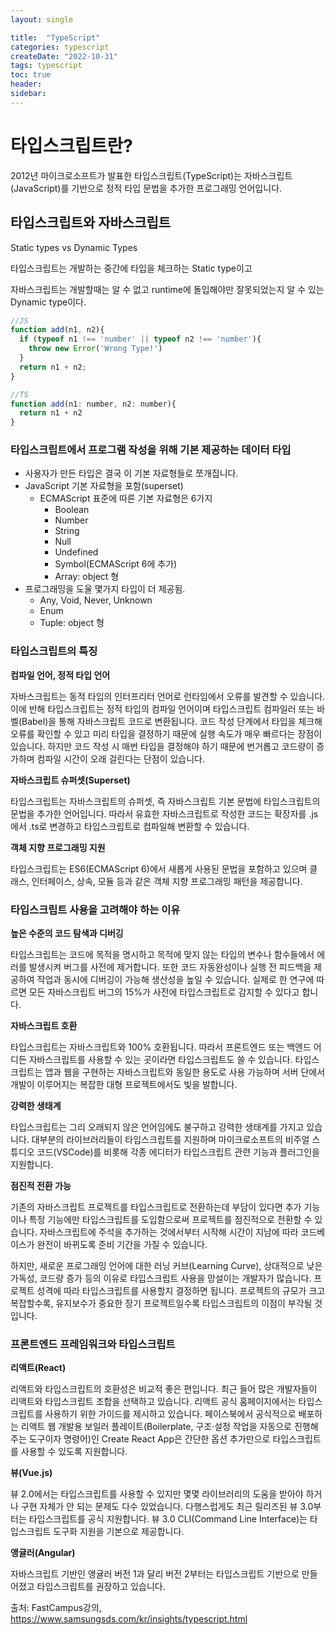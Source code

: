 ```yaml
---
layout: single 

title:  "TypeScript"  
categories: typescript
createDate: "2022-10-31"
tags: typescript
toc: true
header:
sidebar: 
---
```


# 타입스크립트란?

2012년 마이크로소프트가 발표한 타입스크립트(TypeScript)는 자바스크립트(JavaScript)를 기반으로 정적 타입 문법을 추가한 프로그래밍 언어입니다.

## 타입스크립트와 자바스크립트

Static types vs Dynamic Types

타입스크립트는 개발하는 중간에 타입을 체크하는 Static type이고

자바스크립트는 개발할때는 알 수 없고 runtime에 돌입해야만 잘못되었는지 알 수 있는 Dynamic type이다.

```js
//JS
function add(n1, n2){
  if (typeof n1 !== 'number' || typeof n2 !== 'number'){
    throw new Error('Wrong Type!')
  }
  return n1 + n2;
}

//TS
function add(n1: number, n2: number){
  return n1 + n2
}
```

### 타입스크립트에서 프로그램 작성을 위해 기본 제공하는 데이터 타입

- 사용자가 만든 타입은 결국 이 기본 자료형들로 쪼개집니다.
- JavaScript 기본 자료형을 포함(superset)
  - ECMAScript 표준에 따른 기본 자료형은 6가지
    - Boolean
    - Number
    - String
    - Null
    - Undefined
    - Symbol(ECMAScript 6에 추가)
    - Array: object 형
- 프로그래밍을 도울 몇가지 타입이 더 제공됨.
  - Any, Void, Never, Unknown
  - Enum
  - Tuple: object 형



### 타입스크립트의 특징

**컴파일 언어, 정적 타입 언어**

자바스크립트는 동적 타입의 인터프리터 언어로 런타임에서 오류를 발견할 수 있습니다. 이에 반해 타입스크립트는 정적 타입의 컴파일 언어이며 타입스크립트 컴파일러 또는 바벨(Babel)을 통해 자바스크립트 코드로 변환됩니다. 코드 작성 단계에서 타입을 체크해 오류를 확인할 수 있고 미리 타입을 결정하기 때문에 실행 속도가 매우 빠르다는 장점이 있습니다. 하지만 코드 작성 시 매번 타입을 결정해야 하기 때문에 번거롭고 코드량이 증가하며 컴파일 시간이 오래 걸린다는 단점이 있습니다.

**자바스크립트 슈퍼셋(Superset)**

타입스크립트는 자바스크립트의 슈퍼셋, 즉 자바스크립트 기본 문법에 타입스크립트의 문법을 추가한 언어입니다. 따라서 유효한 자바스크립트로 작성한 코드는 확장자를 .js에서 .ts로 변경하고 타입스크립트로 컴파일해 변환할 수 있습니다.

**객체 지향 프로그래밍 지원**

타입스크립트는 ES6(ECMAScript 6)에서 새롭게 사용된 문법을 포함하고 있으며 클래스, 인터페이스, 상속, 모듈 등과 같은 객체 지향 프로그래밍 패턴을 제공합니다.

### 타입스크립트 사용을 고려해야 하는 이유

**높은 수준의 코드 탐색과 디버깅**

타입스크립트는 코드에 목적을 명시하고 목적에 맞지 않는 타입의 변수나 함수들에서 에러를 발생시켜 버그를 사전에 제거합니다. 또한 코드 자동완성이나 실행 전 피드백을 제공하여 작업과 동시에 디버깅이 가능해 생산성을 높일 수 있습니다. 실제로 한 연구에 따르면 모든 자바스크립트 버그의 15%가 사전에 타입스크립트로 감지할 수 있다고 합니다.

**자바스크립트 호환**

타입스크립트는 자바스크립트와 100% 호환됩니다. 따라서 프론트엔드 또는 백엔드 어디든 자바스크립트를 사용할 수 있는 곳이라면 타입스크립트도 쓸 수 있습니다. 타입스크립트는 앱과 웹을 구현하는 자바스크립트와 동일한 용도로 사용 가능하며 서버 단에서 개발이 이루어지는 복잡한 대형 프로젝트에서도 빛을 발합니다.

**강력한 생태계**

타입스크립트는 그리 오래되지 않은 언어임에도 불구하고 강력한 생태계를 가지고 있습니다. 대부분의 라이브러리들이 타입스크립트를 지원하며 마이크로소프트의 비주얼 스튜디오 코드(VSCode)를 비롯해 각종 에디터가 타입스크립트 관련 기능과 플러그인을 지원합니다.

**점진적 전환 가능**

기존의 자바스크립트 프로젝트를 타입스크립트로 전환하는데 부담이 있다면 추가 기능이나 특정 기능에만 타입스크립트를 도입함으로써 프로젝트를 점진적으로 전환할 수 있습니다. 자바스크립트에 주석을 추가하는 것에서부터 시작해 시간이 지남에 따라 코드베이스가 완전이 바뀌도록 준비 기간을 가질 수 있습니다.

하지만, 새로운 프로그래밍 언어에 대한 러닝 커브(Learning Curve), 상대적으로 낮은 가독성, 코드량 증가 등의 이유로 타입스크립트 사용을 망설이는 개발자가 많습니다. 프로젝트 성격에 따라 타입스크립트를 사용할지 결정하면 됩니다. 프로젝트의 규모가 크고 복잡할수록, 유지보수가 중요한 장기 프로젝트일수록 타입스크립트의 이점이 부각될 것입니다.

### 프론트엔드 프레임워크와 타입스크립트

**리액트(React)**

리액트와 타입스크립트의 호환성은 비교적 좋은 편입니다. 최근 들어 많은 개발자들이 리액트와 타입스크립트 조합을 선택하고 있습니다. 리액트 공식 홈페이지에서는 타입스크립트를 사용하기 위한 가이드를 제시하고 있습니다. 페이스북에서 공식적으로 배포하는 리액트 웹 개발용 보일러 플레이트(Boilerplate, 구조·설정 작업을 자동으로 진행해주는 도구이자 명령어)인 Create React App은 간단한 옵션 추가만으로 타입스크립트를 사용할 수 있도록 지원합니다.

**뷰(Vue.js)**

뷰 2.0에서는 타입스크립트를 사용할 수 있지만 몇몇 라이브러리의 도움을 받아야 하거나 구현 자체가 안 되는 문제도 다수 있었습니다. 다행스럽게도 최근 릴리즈된 뷰 3.0부터는 타입스크립트를 공식 지원합니다. 뷰 3.0 CLI(Command Line Interface)는 타입스크립트 도구화 지원을 기본으로 제공합니다.

**앵귤러(Angular)**

자바스크립트 기반인 앵귤러 버전 1과 달리 버전 2부터는 타입스크립트 기반으로 만들어졌고 타입스크립트를 권장하고 있습니다.



출처: FastCampus강의, https://www.samsungsds.com/kr/insights/typescript.html

